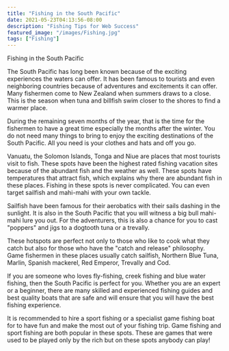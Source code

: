 ```yaml
---
title: "Fishing in the South Pacific"
date: 2021-05-23T04:13:56-08:00
description: "Fishing Tips for Web Success"
featured_image: "/images/Fishing.jpg"
tags: ["Fishing"]
---
```


Fishing in the South Pacific

The South Pacific has long been known because of the exciting experiences the waters can offer. It has been famous to tourists and even neighboring countries because of adventures and excitements it can offer. Many fishermen come to New Zealand when summers draws to a close. This is the season when tuna and billfish swim closer to the shores to find a warmer place.

During the remaining seven months of the year, that is the time for the fishermen to have a great time especially the months after the winter. You do not need many things to bring to enjoy the exciting destinations of the South Pacific. All you need is your clothes and hats and off you go.

Vanuatu, the Solomon Islands, Tonga and Niue are places that most tourists visit to fish. These spots have been the highest rated fishing vacation sites because of the abundant fish and the weather as well. These spots have temperatures that attract fish, which explains why there are abundant fish in these places. Fishing in these spots is never complicated. You can even target sailfish and mahi-mahi with your own tackle.

Sailfish have been famous for their aerobatics with their sails dashing in the sunlight. It is also in the South Pacific that you will witness a big bull mahi-mahi lure you out. For the adventurers, this is also a chance for you to cast "poppers" and jigs to a dogtooth tuna or a trevally.

These hotspots are perfect not only to those who like to cook what they catch but also for those who have the "catch and release" philosophy. Game fishermen in these places usually catch sailfish, Northern Blue Tuna, Marlin, Spanish mackerel, Red Emperor, Trevally and Cod.

If you are someone who loves fly-fishing, creek fishing and blue water fishing, then the South Pacific is perfect for you. Whether you are an expert or a beginner, there are many skilled and experienced fishing guides and best quality boats that are safe and will ensure that you will have the best fishing experience.

It is recommended to hire a sport fishing or a specialist game fishing boat for to have fun and make the most out of your fishing trip. Game fishing and sport fishing are both popular in these spots. These are games that were used to be played only by the rich but on these spots anybody can play!


